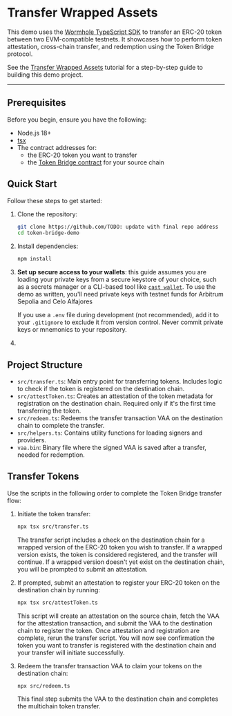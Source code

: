 # Transfer Wrapped Assets

This demo uses the [Wormhole TypeScript SDK](https://github.com/wormhole-foundation/wormhole-sdk-ts) to transfer an ERC-20 token between two EVM-compatible testnets. It showcases how to perform token attestation, cross-chain transfer, and redemption using the Token Bridge protocol.

See the [Transfer Wrapped Assets](https://wormhole.com/docs/products/token-bridge/tutorials/transfer-workflow) tutorial for a step-by-step guide to building this demo project.

---

## Prerequisites

Before you begin, ensure you have the following:

- Node.js 18+
- [tsx](https://tsx.is/getting-started) 
- The contract addresses for:
    - the ERC-20 token you want to transfer
    - the [Token Bridge contract](https://wormhole.com/docs/build/reference/contract-addresses/#token-bridge) for your source chain


## Quick Start

Follow these steps to get started:

1. Clone the repository:

    ```bash
    git clone https://github.com/TODO: update with final repo address
    cd token-bridge-demo
    ```

2. Install dependencies: 

    ```bash
    npm install
    ```

3. **Set up secure access to your wallets**: this guide assumes you are loading your private keys from a secure keystore of your choice, such as a secrets manager or a CLI-based tool like [`cast wallet`](https://book.getfoundry.sh/reference/cast/cast-wallet). To use the demo as written, you'll need private keys with testnet funds for Arbitrum Sepolia and Celo Alfajores

    If you use a `.env` file during development (not recommended), add it to your `.gitignore` to exclude it from version control. Never commit private keys or mnemonics to your repository.

4. 

## Project Structure

- `src/transfer.ts`: Main entry point for transferring tokens. Includes logic to check if the token is registered on the destination chain.
- `src/attestToken.ts`: Creates an attestation of the token metadata for registration on the destination chain. Required only if it's the first time transferring the token.
- `src/redeem.ts`: Redeems the transfer transaction VAA on the destination chain to complete the transfer.
- `src/helpers.ts`: Contains utility functions for loading signers and providers.
- `vaa.bin`: Binary file where the signed VAA is saved after a transfer, needed for redemption.

## Transfer Tokens

Use the scripts in the following order to complete the Token Bridge transfer flow:

1. Initiate the token transfer:

    ```bash
    npx tsx src/transfer.ts
    ```

    The transfer script includes a check on the destination chain for a wrapped version of the ERC-20 token you wish to transfer. If a wrapped version exists, the token is considered registered, and the transfer will continue. If a wrapped version doesn't yet exist on the destination chain, you will be prompted to submit an attestation.

2. If prompted, submit an attestation to register your ERC-20 token on the destination chain by running:

    ```bash
    npx tsx src/attestToken.ts
    ```

    This script will create an attestation on the source chain, fetch the VAA for the attestation transaction, and submit the VAA to the destination chain to register the token. Once attestation and registration are complete, rerun the transfer script. You will now see confirmation the token you want to transfer is registered with the destination chain and your transfer will initiate successfully.

3. Redeem the transfer transaction VAA to claim your tokens on the destination chain:

    ```bash
    npx src/redeem.ts
    ```

    This final step submits the VAA to the destination chain and completes the multichain token transfer.